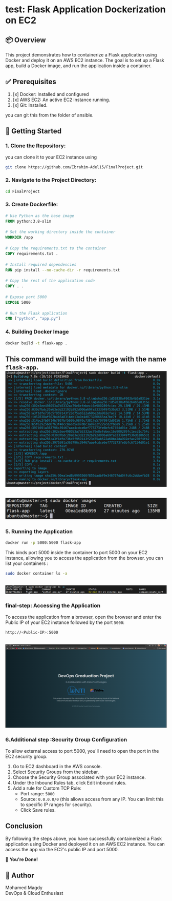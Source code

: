 # test: Flask Application Dockerization on EC2
## 📦 Overview
This project demonstrates how to containerize a Flask application using Docker and deploy it on an AWS EC2 instance. The goal is to set up a Flask app, build a Docker image, and run the application inside a container.


## ✅ Prerequisites
1. [x] Docker: Installed and configured
2. [x] AWS EC2: An active EC2 instance running.
3. [x] Git: Installed.

you can git this from the folder of ansible.

## 🔹 Getting Started

### 1. Clone the Repository:
you can clone it to your EC2 instance using
```bash
git clone https://github.com/Ibrahim-Adel15/FinalProject.git
```

### 2. Navigate to the Project Directory:
```bash
cd FinalProject
```
### 3. Create Dockerfile:
```Dockerfile
# Use Python as the base image
FROM python:3.8-slim

# Set the working directory inside the container
WORKDIR /app

# Copy the requirements.txt to the container
COPY requirements.txt .

# Install required dependencies
RUN pip install --no-cache-dir -r requirements.txt

# Copy the rest of the application code
COPY . .

# Expose port 5000
EXPOSE 5000

# Run the Flask application
CMD ["python", "app.py"]
```

### 4. Building Docker Image
```bash
docker build -t flask-app .
```
This command will build the image with the name `flask-app`.
![build image](https://github.com/Mohamedmagdy220/-CloudDevOpsProject/blob/main/docker/images/docker%20build.png)
---
![build image](https://github.com/Mohamedmagdy220/-CloudDevOpsProject/blob/main/docker/images/docker%20images.png)
---

### 5. Running the Application
```bash
docker run -p 5000:5000 flask-app
```
This binds port 5000 inside the container to port 5000 on your EC2 instance, allowing you to access the application from the browser.
you can list your containers :
```bash
sudo docker container ls -a
```
![build image](https://github.com/Mohamedmagdy220/-CloudDevOpsProject/blob/main/docker/images/dockcer%20container.png)
---

### final-step: Accessing the Application

To access the application from a browser, open the browser and enter the Public IP of your EC2 instance followed by the port `5000`:

```bash
http://<Public-IP>:5000
```
![access app](https://github.com/Mohamedmagdy220/-CloudDevOpsProject/blob/main/docker/images/test%20container%20.png)
---


### 6.Additional step :Security Group Configuration

To allow external access to port 5000, you'll need to open the port in the EC2 security group.

1. Go to EC2 dashboard in the AWS console.
2. Select Security Groups from the sidebar.
3. Choose the Security Group associated with your EC2 instance.
4. Under the Inbound Rules tab, click Edit inbound rules.
5. Add a rule for Custom TCP Rule:
   - Port range: `5000`
   - Source: `0.0.0.0/0` (this allows access from any IP. You can limit this to specific IP ranges for security).
   - Click Save rules.



## Conclusion
By following the steps above, you have successfully containerized a Flask application using Docker and deployed it on an AWS EC2 instance. You can access the app via the EC2's public IP and port 5000.


🎉 **You're Done!**


## 👤 Author

Mohamed Magdy  
DevOps & Cloud Enthusiast












